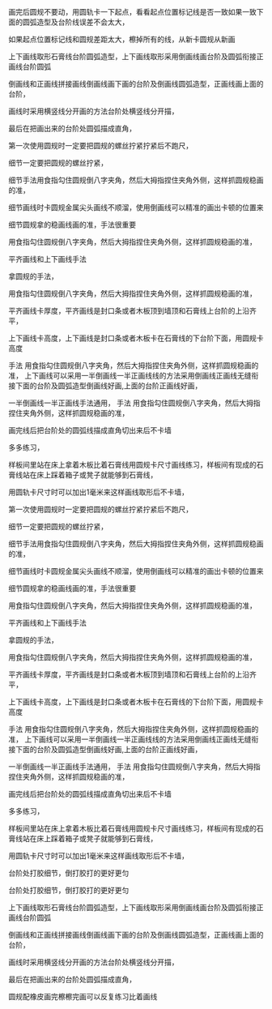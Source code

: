 画完后圆规不要动，用圆轨卡一下起点，看看起点位置标记线是否一致如果一致下面的圆弧造型及台阶线误差不会太大，


如果起点位置标记线和圆规差距太大，檫掉所有的线，从新卡圆规从新画










上下画线取形石膏线台阶圆弧造型，上下画线取形采用倒画线画台阶及圆弧衔接正画线台阶圆弧






倒画线和正画线拼接画线倒画线画下画的台阶及倒画线圆弧造型，正画线画上面的台阶，

画线时采用横竖线分开画的方法台阶处横竖线分开描，



最后在把画出来的台阶处圆弧描成直角，








第一次使用圆规时一定要把圆规的螺丝拧紧拧紧后不跑尺，


细节一定要把圆规的螺丝拧紧，

细节手法用食指勾住圆规倒八字夹角，然后大拇指捏住夹角外侧，这样抓圆规稳画的准，


细节画线时卡圆规金属尖头画线不顺溜，使用倒画线可以精准的画出卡顿的位置来



细节圆规拿的稳画线画的准，手法很重要

用食指勾住圆规倒八字夹角，然后大拇指捏住夹角外侧，这样抓圆规稳画的准，


平齐画线和上下画线手法

拿圆规的手法，

用食指勾住圆规倒八字夹角，然后大拇指捏住夹角外侧，这样抓圆规稳画的准，

平齐画线卡厚度，平齐画线是封口条或者木板顶到墙顶和石膏线上台阶的上沿齐平，


上下画线卡高度，上下画线是封口条或者木板卡在石膏线的下台阶下面，用圆规卡高度

手法
用食指勾住圆规倒八字夹角，然后大拇指捏住夹角外侧，这样抓圆规稳画的准，
上下画线可以采用一半倒画线一半正画线线的方法采用倒画线正画线无缝衔接下面的台阶及圆弧造型倒画线好画,上面的台阶正画线好画，






一半倒画线一半正画线手法通用，
手法
用食指勾住圆规倒八字夹角，然后大拇指捏住夹角外侧，这样抓圆规稳画的准，

画完线后把台阶处的圆弧线描成直角切出来后不卡墙

多多练习，

样板间里站在床上拿着木板比着石膏线用圆规卡尺寸画线练习，样板间有现成的石膏线站在床上踩着箱子或凳子就能够到石膏线，



用圆轨卡尺寸时可以加出1毫米来这样画线取形后不卡墙，




第一次使用圆规时一定要把圆规的螺丝拧紧拧紧后不跑尺，

细节一定要把圆规的螺丝拧紧，

细节手法用食指勾住圆规倒八字夹角，然后大拇指捏住夹角外侧，这样抓圆规稳画的准，

细节画线时卡圆规金属尖头画线不顺溜，使用倒画线可以精准的画出卡顿的位置来

细节圆规拿的稳画线画的准，手法很重要

用食指勾住圆规倒八字夹角，然后大拇指捏住夹角外侧，这样抓圆规稳画的准，

平齐画线和上下画线手法

拿圆规的手法，

用食指勾住圆规倒八字夹角，然后大拇指捏住夹角外侧，这样抓圆规稳画的准，

平齐画线卡厚度，平齐画线是封口条或者木板顶到墙顶和石膏线上台阶的上沿齐平，

上下画线卡高度，上下画线是封口条或者木板卡在石膏线的下台阶下面，用圆规卡高度

手法 用食指勾住圆规倒八字夹角，然后大拇指捏住夹角外侧，这样抓圆规稳画的准， 上下画线可以采用一半倒画线一半正画线线的方法采用倒画线正画线无缝衔接下面的台阶及圆弧造型倒画线好画,上面的台阶正画线好画，

一半倒画线一半正画线手法通用， 手法 用食指勾住圆规倒八字夹角，然后大拇指捏住夹角外侧，这样抓圆规稳画的准，

画完线后把台阶处的圆弧线描成直角切出来后不卡墙

多多练习，

样板间里站在床上拿着木板比着石膏线用圆规卡尺寸画线练习，样板间有现成的石膏线站在床上踩着箱子或凳子就能够到石膏线，

用圆轨卡尺寸时可以加出1毫米来这样画线取形后不卡墙，

台阶处打胶细节，倒打胶打的更好更匀

台阶处打胶细节，倒打胶打的更好更匀


上下画线取形石膏线台阶圆弧造型，上下画线取形采用倒画线画台阶及圆弧衔接正画线台阶圆弧






倒画线和正画线拼接画线倒画线画下画的台阶及倒画线圆弧造型，正画线画上面的台阶，

画线时采用横竖线分开画的方法台阶处横竖线分开描，



最后在把画出来的台阶处圆弧描成直角，



圆规配橡皮画完檫檫完画可以反复练习比着画线











